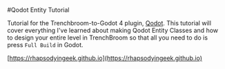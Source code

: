 #Qodot Entity Tutorial

Tutorial for the Trenchbroom-to-Godot 4 plugin, [Qodot](https://github.com/Shfty/qodot-plugin/). This tutorial will cover everything I've learned about making Qodot Entity Classes and how to design your entire level in TrenchBroom so that all you need to do is press `Full Build` in Godot.

[https://rhapsodyingeek.github.io](https://rhapsodyingeek.github.io)
